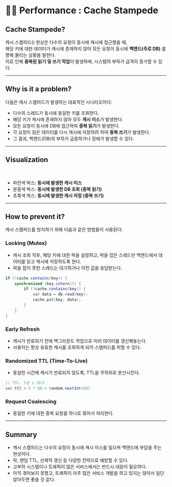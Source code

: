 # 👯‍♂️ Performance : Cache Stampede

## Cache Stampede?

캐시 스캠피드() 현상은 다수의 요청이 동시에 캐시에 접근했을 때, \
해당 키에 대한 데이터가 캐시에 존재하지 않아 모든 요청이 동시에 **백엔드(주로 DB)** 를 향해 몰리는 상황을 말한다. \
이로 인해 **중복된 읽기 및 쓰기 작업**이 발생하며, 시스템의 부하가 급격히 증가할 수 있다.

***

## Why is it a problem?

다음은 캐시 스캠피드가 발생하는 대표적인 시나리오이다:

* 다수의 스레드가 동시에 동일한 키를 조회한다.
* 해당 키가 캐시에 존재하지 않아 모두 **캐시 미스**가 발생한다.
* 모든 요청이 동시에 DB에 접근하여 **중복 읽기**가 발생한다.
* 각 요청이 읽은 데이터를 다시 캐시에 저장하려 하여 **중복 쓰기**가 발생한다.
* 그 결과, 백엔드(DB)의 부하가 급증하거나 장애가 발생할 수 있다.

***

## Visualization

<figure><img src="../../.gitbook/assets/스크린샷 2025-05-17 22.52.44.png" alt=""><figcaption></figcaption></figure>

* 파란색 박스: **동시에 발생한 캐시 미스**
* 분홍색 박스: **동시에 발생한 DB 조회 (중복 읽기)**
* 초록색 박스: **동시에 발생한 캐시 저장 (중복 쓰기)**

***

## How to prevent it?

캐시 스캠피드를 방지하기 위해 다음과 같은 방법들이 사용된다:

### **Locking (Mutex)**

* 캐시 조회 직후, 해당 키에 대한 락을 설정하고, 락을 잡은 스레드만 백엔드에서 데이터를 읽고 캐시에 저장하도록 한다.
* 락을 잡지 못한 스레드는 대기하거나 이전 값을 응답받는다.

```java
if (!cache.contains(key)) {
    synchronized (key.intern()) {
        if (!cache.contains(key)) {
            var data = db.read(key);
            cache.put(key, data);
        }
    }
}
```

### **Early Refresh**

* 캐시가 만료되기 전에 백그라운드 작업으로 미리 데이터를 갱신해놓는다.
* 사용자는 항상 유효한 캐시를 조회하게 되어 스탬피드를 피할 수 있다.

### **Randomized TTL (Time-To-Live)**

* 동일한 시간에 캐시가 만료되지 않도록, TTL을 무작위로 분산시킨다.

```java
// TTL: 5분 ± 30초
var ttl = 5 * 60 + random.nextInt(60)
```

### **Request Coalescing**&#x20;

* 동일한 키에 대한 중복 요청을 하나로 묶어서 처리한다.

***

## Summary

* 캐시 스캠피드는 다수의 요청이 동시에 캐시 미스를 일으켜 백엔드에 부담을 주는 현상이다.
* 락, 랜덤 TTL, 선제적 갱신 등 다양한 전략으로 예방할 수 있다.
* 고부하 시스템이나 트래픽이 많은 서비스에서는 반드시 대응이 필요하다.
* 아직 겪어보지 못했고, 트래픽이 아주 많은 서비스 개발을 하고 있지는 않아서 일단 알아두면 좋을 것 같다.
